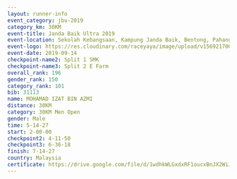 ```yaml
---
layout: runner-info 
event_category: jbu-2019 
category_km: 30KM 
event-title: Janda Baik Ultra 2019  
event-location: Sekolah Kebangsaan, Kampung Janda Baik, Bentong, Pahang, Malaysia 
event-logo: https://res.cloudinary.com/raceyaya/image/upload/v1569217009/logo/janda-baik_vch1pc.jpg 
event-date: 2019-09-14 
checkpoint-name2: Split 1 SMK 
checkpoint-name3: Split 2 E Farm 
overall_rank: 196
gender_rank: 150
category_rank: 101
bib: 31113
name: MOHAMAD IZAT BIN AZMI
distance: 30KM
category: 30KM Men Open
gender: Male
time: 5-14-27
start: 2-00-00
checkpoint2: 4-11-50
checkpoint3: 6-36-18
finish: 7-14-27
country: Malaysia
certificate: https://drive.google.com/file/d/1wdhkWLGxdxRF1oucxBnJX2WiJOTnYNfv/view?usp=sharing
---
```

